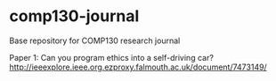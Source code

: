# comp130-journal
Base repository for COMP130 research journal


Paper 1: Can you program ethics into a self-driving car? http://ieeexplore.ieee.org.ezproxy.falmouth.ac.uk/document/7473149/
